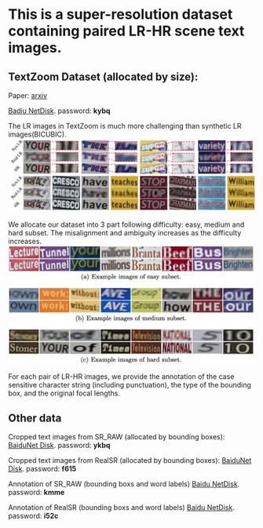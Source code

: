# This is a super-resolution dataset containing paired LR-HR scene text images.

## TextZoom Dataset (allocated by size): 

Paper: [arxiv](https://arxiv.org/abs/2005.03341)

[Badiu NetDisk](https://pan.baidu.com/s/1PYdNqo0GIeamkYHXJmRlDw). password: **kybq**

The LR images in TextZoom is much more challenging than synthetic LR images(BICUBIC).
![Synthetic LR vs Real LR](syn_real.jpg)

We allocate our dataset into 3 part following difficulty: easy, medium and hard subset. The misalignment and ambiguity increases as the difficulty increases.
![Example Images](easy_medium_hard.jpg)

For each pair of LR-HR images, we provide the annotation of the case sensitive character string (including punctuation), the type of the bounding box, and the original focal lengths.

## Other data

Cropped text images from SR_RAW (allocated by bounding boxes): [BaiduNet Disk](https://pan.baidu.com/s/1deWqGQTbiITrayFNrrJg-w).  password: **ykbq**

Cropped text images from RealSR (allocated by bounding boxes): [BaiduNet Disk](https://pan.baidu.com/s/1gjwQ05THh-MJv3oChvm3FA).  password: **f615**

Annotation of SR_RAW (bounding boxs and word labels) [Baidu NetDisk](https://pan.baidu.com/s/1OQpiItFTiYHhZyhbg1ASWg). password: **kmme**

Annotation of RealSR (bounding boxs and word labels) [Baidu NetDisk](https://pan.baidu.com/s/19-_jnlxJhWrUs_2n9JUsiw). password: **i52c**
